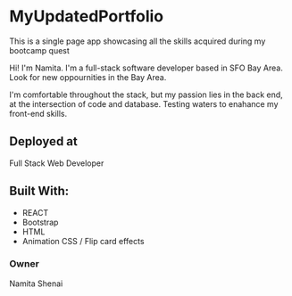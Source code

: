 # MyUpdatedPortfolio
This is a single page app showcasing all the skills acquired during my bootcamp quest

Hi! I'm Namita. I'm a full-stack software developer based in SFO Bay Area. Look for new oppournities in the Bay Area.

I'm comfortable throughout the stack, but my passion lies in the back end, at the intersection of code and database. Testing waters to enahance my front-end skills.

## Deployed at
Full Stack Web Developer

## Built With:
* REACT
* Bootstrap
* HTML
* Animation CSS / Flip card effects

### Owner
Namita Shenai